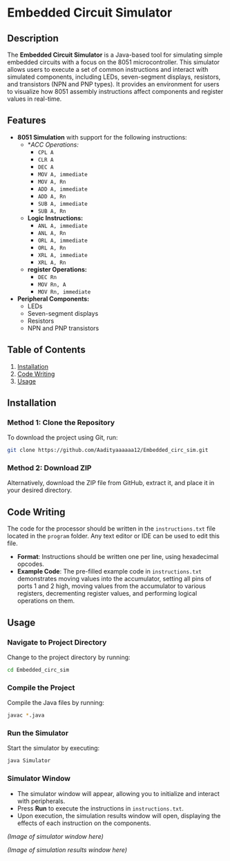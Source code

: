# Embedded Circuit Simulator

## Description
The **Embedded Circuit Simulator** is a Java-based tool for simulating simple embedded circuits with a focus on the 8051 microcontroller. This simulator allows users to execute a set of common instructions and interact with simulated components, including LEDs, seven-segment displays, resistors, and transistors (NPN and PNP types). It provides an environment for users to visualize how 8051 assembly instructions affect components and register values in real-time.

## Features
- **8051 Simulation** with support for the following instructions:
  - **ACC Operations:*
    - `CPL A`
    - `CLR A`
    - `DEC A`
    - `MOV A, immediate`
    - `MOV A, Rn`
    - `ADD A, immediate`
    - `ADD A, Rn`
    - `SUB A, immediate`
    - `SUB A, Rn`
  - **Logic Instructions:**
    - `ANL A, immediate`
    - `ANL A, Rn`
    - `ORL A, immediate`
    - `ORL A, Rn`
    - `XRL A, immediate`
    - `XRL A, Rn`
  - **register Operations:**
    - `DEC Rn`
    - `MOV Rn, A`
    - `MOV Rn, immediate`
- **Peripheral Components:**
  - LEDs
  - Seven-segment displays
  - Resistors
  - NPN and PNP transistors

## Table of Contents
1. [Installation](#installation)
2. [Code Writing](#code-writing)
3. [Usage](#usage)

## Installation

### Method 1: Clone the Repository
To download the project using Git, run:
```bash
git clone https://github.com/Aadityaaaaaa12/Embedded_circ_sim.git
```
### Method 2: Download ZIP
Alternatively, download the ZIP file from GitHub, extract it, and place it in your desired directory.

## Code Writing
The code for the processor should be written in the `instructions.txt` file located in the `program` folder. Any text editor or IDE can be used to edit this file.

- **Format**: Instructions should be written one per line, using hexadecimal opcodes.
- **Example Code**: The pre-filled example code in `instructions.txt` demonstrates moving values into the accumulator, setting all pins of ports 1 and 2 high, moving values from the accumulator to various registers, decrementing register values, and performing logical operations on them.


## Usage

### Navigate to Project Directory
Change to the project directory by running:

```bash
cd Embedded_circ_sim
```

### Compile the Project
Compile the Java files by running:
```bash
javac *.java
```

### Run the Simulator
Start the simulator by executing:

```bash
java Simulator
```
### Simulator Window
- The simulator window will appear, allowing you to initialize and interact with peripherals.
- Press **Run** to execute the instructions in `instructions.txt`.
- Upon execution, the simulation results window will open, displaying the effects of each instruction on the components.

*(Image of simulator window here)*

*(Image of simulation results window here)*

